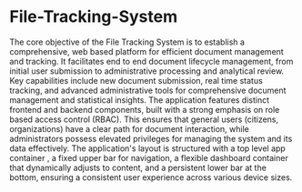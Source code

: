 # File-Tracking-System
The core objective of the File Tracking System is to establish a comprehensive, web
based platform for efficient
document management and tracking. It facilitates end to end document lifecycle management, from initial user
submission to administrative processing and analytical review.
Key capabilities include new document submission, real
time status tracking, and advanced administrative tools for
comprehensive document management and statistical insights.
The application features distinct frontend and backend components, built with a strong emphasis on role
based access
control (RBAC). This ensures that general users (citizens, organizations) have a clear path for document interaction,
while administrators possess elevated privileges for managing the system and its data effectively. The application's
layout is structured with a top level app container , a fixed upper bar for navigation, a flexible dashboard
container that dynamically adjusts to content, and a persistent lower bar at the bottom, ensuring a consistent user
experience across various device sizes.
